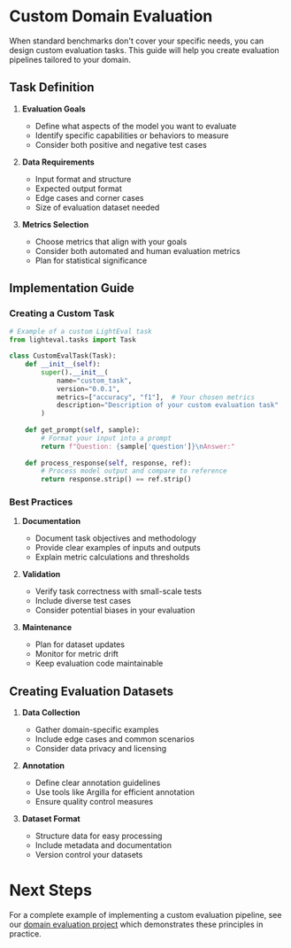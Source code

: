 # Custom Domain Evaluation

When standard benchmarks don't cover your specific needs, you can design custom evaluation tasks. This guide will help you create evaluation pipelines tailored to your domain.

## Task Definition

1. **Evaluation Goals**
   - Define what aspects of the model you want to evaluate
   - Identify specific capabilities or behaviors to measure
   - Consider both positive and negative test cases

2. **Data Requirements**
   - Input format and structure
   - Expected output format
   - Edge cases and corner cases
   - Size of evaluation dataset needed

3. **Metrics Selection**
   - Choose metrics that align with your goals
   - Consider both automated and human evaluation metrics
   - Plan for statistical significance

## Implementation Guide

### Creating a Custom Task

```python
# Example of a custom LightEval task
from lighteval.tasks import Task

class CustomEvalTask(Task):
    def __init__(self):
        super().__init__(
            name="custom_task",
            version="0.0.1",
            metrics=["accuracy", "f1"],  # Your chosen metrics
            description="Description of your custom evaluation task"
        )
    
    def get_prompt(self, sample):
        # Format your input into a prompt
        return f"Question: {sample['question']}\nAnswer:"
    
    def process_response(self, response, ref):
        # Process model output and compare to reference
        return response.strip() == ref.strip()
```

### Best Practices

1. **Documentation**
   - Document task objectives and methodology
   - Provide clear examples of inputs and outputs
   - Explain metric calculations and thresholds

2. **Validation**
   - Verify task correctness with small-scale tests
   - Include diverse test cases
   - Consider potential biases in your evaluation

3. **Maintenance**
   - Plan for dataset updates
   - Monitor for metric drift
   - Keep evaluation code maintainable

## Creating Evaluation Datasets

1. **Data Collection**
   - Gather domain-specific examples
   - Include edge cases and common scenarios
   - Consider data privacy and licensing

2. **Annotation**
   - Define clear annotation guidelines
   - Use tools like Argilla for efficient annotation
   - Ensure quality control measures

3. **Dataset Format**
   - Structure data for easy processing
   - Include metadata and documentation
   - Version control your datasets

# Next Steps
For a complete example of implementing a custom evaluation pipeline, see our [domain evaluation project](../project/README.md) which demonstrates these principles in practice.